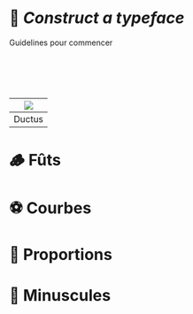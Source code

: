 # 📝 *Construct a typeface*
  Guidelines pour commencer
# &nbsp;

|![](links/Typo_Parameters_01.jpg) |
|:---:|
| Ductus           |

# 🪵 Fûts

# ⚽️ Courbes

# 📐 Proportions

# 🔡 Minuscules

